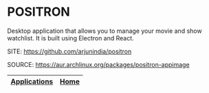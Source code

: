 # POSITRON

 Desktop application that allows you to manage your movie 
 and show watchlist. It is built using Electron and React.

 SITE: https://github.com/arjunindia/positron

 SOURCE: https://aur.archlinux.org/packages/positron-appimage

 | [Applications](https://portable-linux-apps.github.io/apps.html) | [Home](https://portable-linux-apps.github.io)
 | --- | --- |
